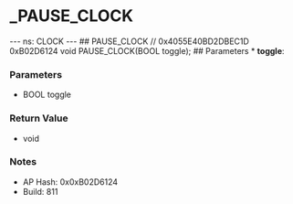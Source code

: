 # _PAUSE_CLOCK

--- ns: CLOCK --- ## PAUSE_CLOCK  // 0x4055E40BD2DBEC1D 0xB02D6124 void PAUSE_CLOCK(BOOL toggle);   ## Parameters * **toggle**:

### Parameters
* BOOL toggle

### Return Value
* void

### Notes
* AP Hash: 0x0xB02D6124
* Build: 811


